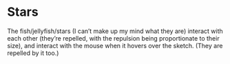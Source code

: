 # Stars


The fish/jellyfish/stars (I can’t make up my mind what they are) interact with each other (they’re repelled, with the repulsion being proportionate to their size), and interact with the mouse when it hovers over the sketch. (They are repelled by it too.)